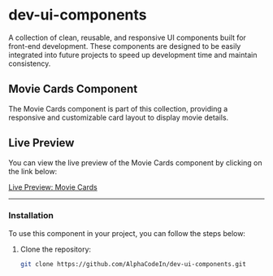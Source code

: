 # dev-ui-components

A collection of clean, reusable, and responsive UI components built for front-end development. These components are designed to be easily integrated into future projects to speed up development time and maintain consistency.

## Movie Cards Component

The Movie Cards component is part of this collection, providing a responsive and customizable card layout to display movie details.

## Live Preview

You can view the live preview of the Movie Cards component by clicking on the link below:

[Live Preview: Movie Cards](https://alphacodein.github.io/dev-ui-components/Movie-Cards)

---

### Installation

To use this component in your project, you can follow the steps below:

1. Clone the repository:
   ```bash
   git clone https://github.com/AlphaCodeIn/dev-ui-components.git
